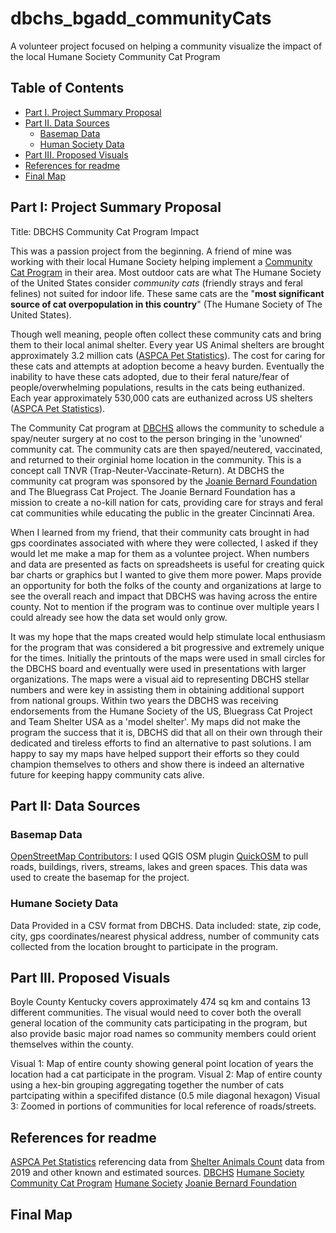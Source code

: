 # dbchs_bgadd_communityCats
A volunteer project focused on helping a community visualize the impact of the local Humane Society Community Cat Program

<!-- TOC -->
## Table of Contents
- [Part I. Project Summary Proposal](#part-i-project-summary-proposal)  
- [Part II. Data Sources](#part-ii-data-sources)  
    - [Basemap Data](#basemap-data)
    - [Human Society Data](#humane-society-data)
- [Part III. Proposed Visuals](#part-iii-proposed-visuals)
- [References for readme](#references-for-readme)
- [Final Map](#Final-Map)

<!-- /TOC -->

## Part I: Project Summary Proposal

Title: DBCHS Community Cat Program Impact  

This was a passion project from the beginning. A friend of mine was working with their local Humane Society helping implement a [Community Cat Program](https://www.humanesociety.org/resources/community-cat-program) in their area. Most outdoor cats are what The Humane Society of the United States consider *community cats* (friendly strays and feral felines) not suited for indoor life. These same cats are the "**most significant source of cat overpopulation in this country**" (The Humane Society of The United States). 

Though well meaning, people often collect these community cats and bring them to their local animal shelter. Every year US Animal shelters are brought approximately 3.2 million cats ([ASPCA Pet Statistics](https://www.aspca.org/helping-people-pets/shelter-intake-and-surrender/pet-statistics)). The cost for caring for these cats and attempts at adoption become a heavy burden. Eventually the inability to have these cats adopted, due to their feral nature/fear of people/overwhelming populations, results in the cats being euthanized. Each year approximately 530,000 cats are euthanized across US shelters ([ASPCA Pet Statistics](https://www.aspca.org/helping-people-pets/shelter-intake-and-surrender/pet-statistics)).

The Community Cat program at [DBCHS](https://www.dbchs.org/community-cat) allows the community to schedule a spay/neuter surgery at no cost to the person bringing in the 'unowned' community cat. The community cats are then spayed/neutered, vaccinated, and returned to their orginial home location in the community. This is a concept call TNVR (Trap-Neuter-Vaccinate-Return). At DBCHS the community cat program was sponsored by the [Joanie Bernard Foundation](https://www.thejoaniebernardfoundation.org/about-us) and The Bluegrass Cat Project. The Joanie Bernard Foundation has a mission to create a no-kill nation for cats, providing care for strays and feral cat communities while educating the public in the greater Cincinnati Area. 

When I learned from my friend, that their community cats brought in had gps coordinates associated with where they were collected, I asked if they would let me make a map for them as a voluntee project. When numbers and data are presented as facts on spreadsheets is useful for creating quick bar charts or graphics but I wanted to give them more power. Maps provide an opportunity for both the folks of the county and organizations at large to see the overall reach and impact that DBCHS was having across the entire county. Not to mention if the program was to continue over multiple years I could already see how the data set would only grow.

It was my hope that the maps created would help stimulate local enthusiasm for the program that was considered a bit progressive and extremely unique for the times. Initially the printouts of the maps were used in small circles for the DBCHS board and eventually were used in presentations with larger organizations. The maps were a visual aid to representing DBCHS stellar numbers and were key in assisting them in obtaining additional support from national groups. Within two years the DBCHS was receiving endorsements from the Humane Society of the US, Bluegrass Cat Project and Team Shelter USA as a 'model shelter'. My maps did not make the program the success that it is, DBCHS did that all on their own through their dedicated and tireless efforts to find an alternative to past solutions. I am happy to say my maps have helped support their efforts so they could champion themselves to others and show there is indeed an alternative future for keeping happy community cats alive.

## Part II: Data Sources
### Basemap Data
[OpenStreetMap Contributors](https://www.openstreetmap.org/about/): I used QGIS OSM plugin [QuickOSM](https://plugins.qgis.org/plugins/QuickOSM/) to pull roads, buildings, rivers, streams, lakes and green spaces. This data was used to create the basemap for the project.

### Humane Society Data
Data Provided in a CSV format from DBCHS. Data included: state, zip code, city, gps coordinates/nearest physical address, number of community cats collected from the location brought to participate in the program.  

## Part III. Proposed Visuals
Boyle County Kentucky covers approximately 474 sq km and contains 13 different communities. The visual would need to cover both the overall general location of the community cats participating in the program, but also provide basic major road names so community members could orient themselves within the county. 

Visual 1: Map of entire county showing general point location of years the location had a cat participate in the program.
Visual 2: Map of entire county using a hex-bin grouping aggregating together the number of cats partcipating within a specififed distance (0.5 mile diagonal hexagon)
Visual 3: Zoomed in portions of communities for local reference of roads/streets.


## References for readme
[ASPCA Pet Statistics](https://www.aspca.org/helping-people-pets/shelter-intake-and-surrender/pet-statistics) referencing data from [Shelter Animals Count](https://www.shelteranimalscount.org/) data from 2019 and other known and estimated sources.
[DBCHS](https://www.dbchs.org/community-cat)
[Humane Society Community Cat Program](https://www.humanesociety.org/resources/community-cat-program)
[Humane Society](https://www.humanesociety.org/resources/community-cat-program)
[Joanie Bernard Foundation](https://www.thejoaniebernardfoundation.org/about-us)
## Final Map